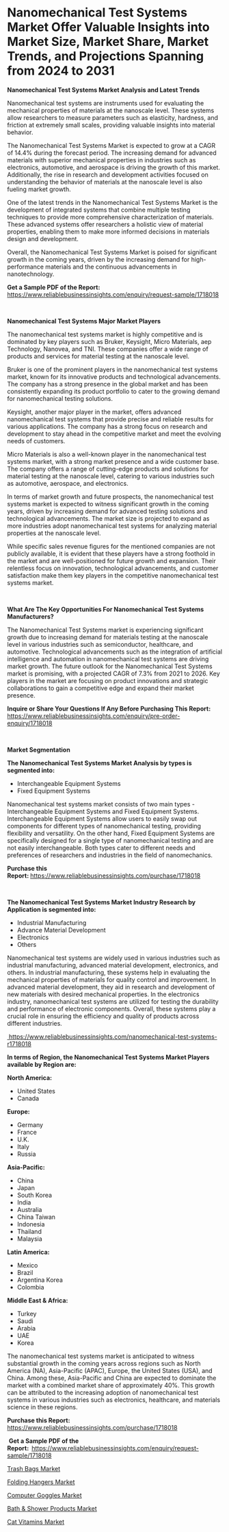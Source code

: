 <p><h1>Nanomechanical Test Systems Market Offer Valuable Insights into Market Size, Market Share, Market Trends, and Projections Spanning from 2024 to 2031</h1></p><p><strong>Nanomechanical Test Systems Market Analysis and Latest Trends</strong></p>
<p><p>Nanomechanical test systems are instruments used for evaluating the mechanical properties of materials at the nanoscale level. These systems allow researchers to measure parameters such as elasticity, hardness, and friction at extremely small scales, providing valuable insights into material behavior.</p><p>The Nanomechanical Test Systems Market is expected to grow at a CAGR of 14.4% during the forecast period. The increasing demand for advanced materials with superior mechanical properties in industries such as electronics, automotive, and aerospace is driving the growth of this market. Additionally, the rise in research and development activities focused on understanding the behavior of materials at the nanoscale level is also fueling market growth.</p><p>One of the latest trends in the Nanomechanical Test Systems Market is the development of integrated systems that combine multiple testing techniques to provide more comprehensive characterization of materials. These advanced systems offer researchers a holistic view of material properties, enabling them to make more informed decisions in materials design and development.</p><p>Overall, the Nanomechanical Test Systems Market is poised for significant growth in the coming years, driven by the increasing demand for high-performance materials and the continuous advancements in nanotechnology.</p></p>
<p><strong>Get a Sample PDF of the Report:&nbsp;</strong> <a href="https://www.reliablebusinessinsights.com/enquiry/request-sample/1718018">https://www.reliablebusinessinsights.com/enquiry/request-sample/1718018</a></p>
<p>&nbsp;</p>
<p><strong>Nanomechanical Test Systems Major Market Players</strong></p>
<p><p>The nanomechanical test systems market is highly competitive and is dominated by key players such as Bruker, Keysight, Micro Materials, aep Technology, Nanovea, and TNI. These companies offer a wide range of products and services for material testing at the nanoscale level.</p><p>Bruker is one of the prominent players in the nanomechanical test systems market, known for its innovative products and technological advancements. The company has a strong presence in the global market and has been consistently expanding its product portfolio to cater to the growing demand for nanomechanical testing solutions.</p><p>Keysight, another major player in the market, offers advanced nanomechanical test systems that provide precise and reliable results for various applications. The company has a strong focus on research and development to stay ahead in the competitive market and meet the evolving needs of customers.</p><p>Micro Materials is also a well-known player in the nanomechanical test systems market, with a strong market presence and a wide customer base. The company offers a range of cutting-edge products and solutions for material testing at the nanoscale level, catering to various industries such as automotive, aerospace, and electronics.</p><p>In terms of market growth and future prospects, the nanomechanical test systems market is expected to witness significant growth in the coming years, driven by increasing demand for advanced testing solutions and technological advancements. The market size is projected to expand as more industries adopt nanomechanical test systems for analyzing material properties at the nanoscale level.</p><p>While specific sales revenue figures for the mentioned companies are not publicly available, it is evident that these players have a strong foothold in the market and are well-positioned for future growth and expansion. Their relentless focus on innovation, technological advancements, and customer satisfaction make them key players in the competitive nanomechanical test systems market.</p></p>
<p>&nbsp;</p>
<p><strong>What Are The Key Opportunities For Nanomechanical Test Systems Manufacturers?</strong></p>
<p><p>The Nanomechanical Test Systems market is experiencing significant growth due to increasing demand for materials testing at the nanoscale level in various industries such as semiconductor, healthcare, and automotive. Technological advancements such as the integration of artificial intelligence and automation in nanomechanical test systems are driving market growth. The future outlook for the Nanomechanical Test Systems market is promising, with a projected CAGR of 7.3% from 2021 to 2026. Key players in the market are focusing on product innovations and strategic collaborations to gain a competitive edge and expand their market presence.</p></p>
<p><strong>Inquire or Share Your Questions If Any Before Purchasing This Report:</strong> <a href="https://www.reliablebusinessinsights.com/enquiry/pre-order-enquiry/1718018">https://www.reliablebusinessinsights.com/enquiry/pre-order-enquiry/1718018</a></p>
<p>&nbsp;</p>
<p><strong>Market Segmentation</strong></p>
<p><strong>The Nanomechanical Test Systems Market Analysis by types is segmented into:</strong></p>
<p><ul><li>Interchangeable Equipment Systems</li><li>Fixed Equipment Systems</li></ul></p>
<p><p>Nanomechanical test systems market consists of two main types - Interchangeable Equipment Systems and Fixed Equipment Systems. Interchangeable Equipment Systems allow users to easily swap out components for different types of nanomechanical testing, providing flexibility and versatility. On the other hand, Fixed Equipment Systems are specifically designed for a single type of nanomechanical testing and are not easily interchangeable. Both types cater to different needs and preferences of researchers and industries in the field of nanomechanics.</p></p>
<p><strong>Purchase this Report:&nbsp;</strong><a href="https://www.reliablebusinessinsights.com/purchase/1718018">https://www.reliablebusinessinsights.com/purchase/1718018</a></p>
<p>&nbsp;</p>
<p><strong>The Nanomechanical Test Systems Market Industry Research by Application is segmented into:</strong></p>
<p><ul><li>Industrial Manufacturing</li><li>Advance Material Development</li><li>Electronics</li><li>Others</li></ul></p>
<p><p>Nanomechanical test systems are widely used in various industries such as industrial manufacturing, advanced material development, electronics, and others. In industrial manufacturing, these systems help in evaluating the mechanical properties of materials for quality control and improvement. In advanced material development, they aid in research and development of new materials with desired mechanical properties. In the electronics industry, nanomechanical test systems are utilized for testing the durability and performance of electronic components. Overall, these systems play a crucial role in ensuring the efficiency and quality of products across different industries.</p></p>
<p><a href="https://www.reliablebusinessinsights.com/nanomechanical-test-systems-r1718018">&nbsp;https://www.reliablebusinessinsights.com/nanomechanical-test-systems-r1718018</a></p>
<p><strong>In terms of Region, the Nanomechanical Test Systems Market Players available by Region are:</strong></p>
<p>
    <p> <strong> North America: </strong>
        <ul>
            <li>United States</li>
            <li>Canada</li>
        </ul>
        </p> 
    <p> <strong> Europe: </strong>
        <ul>
            <li>Germany</li>
            <li>France</li>
            <li>U.K.</li>
            <li>Italy</li>
            <li>Russia</li>
        </ul>
        </p> 
    <p> <strong> Asia-Pacific: </strong>
        <ul>
            <li>China</li>
            <li>Japan</li>
            <li>South Korea</li>
            <li>India</li>
            <li>Australia</li>
            <li>China Taiwan</li>
            <li>Indonesia</li>
            <li>Thailand</li>
            <li>Malaysia</li>
        </ul>
        </p> 
    <p> <strong> Latin America: </strong>
        <ul>
            <li>Mexico</li>
            <li>Brazil</li>
            <li>Argentina Korea</li>
            <li>Colombia</li>
        </ul>
        </p> 
    <p> <strong> Middle East & Africa: </strong>
        <ul>
            <li>Turkey</li>
            <li>Saudi</li>
            <li>Arabia</li>
            <li>UAE</li>
            <li>Korea</li>
        </ul>
    </p>
    </p>
<p><p>The nanomechanical test systems market is anticipated to witness substantial growth in the coming years across regions such as North America (NA), Asia-Pacific (APAC), Europe, the United States (USA), and China. Among these, Asia-Pacific and China are expected to dominate the market with a combined market share of approximately 40%. This growth can be attributed to the increasing adoption of nanomechanical test systems in various industries such as electronics, healthcare, and materials science in these regions.</p></p>
<p><strong>Purchase this Report: </strong><a href="https://www.reliablebusinessinsights.com/purchase/1718018">https://www.reliablebusinessinsights.com/purchase/1718018</a></p>
<p>&nbsp;<strong>Get a Sample PDF of the Report:&nbsp;&nbsp;</strong><a href="https://www.reliablebusinessinsights.com/enquiry/request-sample/1718018">https://www.reliablebusinessinsights.com/enquiry/request-sample/1718018</a></p>
<p><strong></strong></p>
<p><p><a href="https://medium.com/@parmer78465/future-trends-in-global-trash-bags-market-market-insights-and-analysis-from-2024-to-2031-in-131-32488a8e35ef">Trash Bags Market</a></p><p><a href="https://medium.com/@charlesporter2662/market-forecast-global-folding-hangers-trends-and-impact-analysis-2024-2031-by-application-8b15c8c7ed54">Folding Hangers Market</a></p><p><a href="https://medium.com/@soloncarter1929/computer-goggles-market-trends-a-detailed-study-of-its-market-segmentation-and-analyzing-the-43dd0e6938f4">Computer Goggles Market</a></p><p><a href="https://medium.com/@crystalwastonh89/global-bath-shower-products-market-sector-types-applications-market-player-strategies-d0df1ae3fae0">Bath & Shower Products Market</a></p><p><a href="https://medium.com/@alanpeterson1911/cat-vitamins-market-a-global-and-regional-analysis-2024-2031-97c5d13756b9">Cat Vitamins Market</a></p></p>